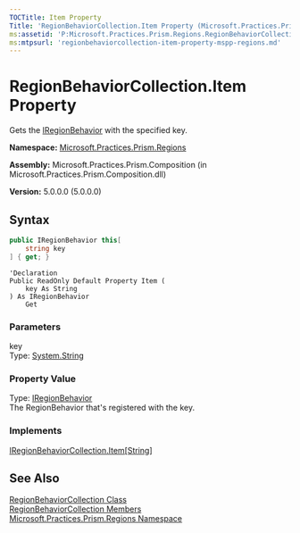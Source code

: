 ```yaml
---
TOCTitle: Item Property
Title: 'RegionBehaviorCollection.Item Property (Microsoft.Practices.Prism.Regions)'
ms:assetid: 'P:Microsoft.Practices.Prism.Regions.RegionBehaviorCollection.Item(System.String)'
ms:mtpsurl: 'regionbehaviorcollection-item-property-mspp-regions.md'
---
```


# RegionBehaviorCollection.Item Property

Gets the [IRegionBehavior](/patterns-practices/reference/iregionbehavior-interface-mspp-regions) with the specified key.

**Namespace:** [Microsoft.Practices.Prism.Regions](/patterns-practices/reference/mspp-regions-namespace)

**Assembly:** Microsoft.Practices.Prism.Composition (in Microsoft.Practices.Prism.Composition.dll)

**Version:** 5.0.0.0 (5.0.0.0)

## Syntax
```C#
public IRegionBehavior this[
	string key
] { get; }
```

```VB
'Declaration
Public ReadOnly Default Property Item ( 
	key As String
) As IRegionBehavior
	Get
```

### Parameters

key  
Type: [System.String](http://msdn.microsoft.com/en-us/library/s1wwdcbf)

### Property Value

Type: [IRegionBehavior](/patterns-practices/reference/iregionbehavior-interface-mspp-regions)  
The RegionBehavior that's registered with the key.

### Implements

[IRegionBehaviorCollection.Item[String]](/patterns-practices/reference/iregionbehaviorcollection-item-property-mspp-regions)

## See Also

[RegionBehaviorCollection Class](/patterns-practices/reference/regionbehaviorcollection-class-mspp-regions)<br/>
[RegionBehaviorCollection Members](/patterns-practices/reference/regionbehaviorcollection-members-mspp-regions)<br/>
[Microsoft.Practices.Prism.Regions Namespace](/patterns-practices/reference/mspp-regions-namespace)<br/>